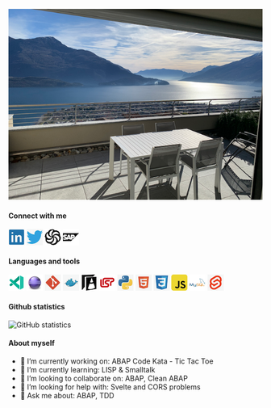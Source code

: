 ![Lago di Como](https://github.com/MBartsch71/MBartsch71/blob/master/pictures/lago_di_como.png)

#### Connect with me

[![LinkedIn](https://github.com/MBartsch71/MBartsch71/blob/master/icons/linkedin.png)](https://www.linkedin.com/in/matthias-bartsch-b6468696/)
[![Twitter](https://github.com/MBartsch71/MBartsch71/blob/master/icons/twitter.png)](https://www.twitter.com/MBartsch)
[![Codewars](https://github.com/MBartsch71/MBartsch71/blob/master/icons/codewars.png)](https://www.codewars.com/users/MBartsch71)
[![SAP Community](https://github.com/MBartsch71/MBartsch71/blob/master/icons/sap.png)](https://people.sap.com/mbartsch71ch)

#### Languages and tools

![VS Code Insiders](https://github.com/MBartsch71/MBartsch71/blob/master/icons/vscode-insiders.png)
![Eclipse](https://github.com/MBartsch71/MBartsch71/blob/master/icons/eclipse.png)
![Git](https://github.com/MBartsch71/MBartsch71/blob/master/icons/git.png)
![Docker](https://github.com/MBartsch71/MBartsch71/blob/master/icons/docker.png)
![ABAP](https://github.com/MBartsch71/MBartsch71/blob/master/icons/abap.png)
![Lisp](https://github.com/MBartsch71/MBartsch71/blob/master/icons/lisp.png)
![Python](https://github.com/MBartsch71/MBartsch71/blob/master/icons/python.png)
![HTML5](https://github.com/MBartsch71/MBartsch71/blob/master/icons/html5.png)
![CSS3](https://github.com/MBartsch71/MBartsch71/blob/master/icons/css3.png)
![JavaScript](https://github.com/MBartsch71/MBartsch71/blob/master/icons/js.png)
![MySQL](https://github.com/MBartsch71/MBartsch71/blob/master/icons/mysql.png)
![Svelte](https://github.com/MBartsch71/MBartsch71/blob/master/icons/svelte.png)

#### Github statistics

![GitHub statistics](https://github-readme-stats.vercel.app/api?username=mbartsch71&show_icons=true)

#### About myself

- 🔭 I’m currently working on: ABAP Code Kata - Tic Tac Toe
- 🌱 I’m currently learning: LISP & Smalltalk
- 👯 I’m looking to collaborate on: ABAP, Clean ABAP
- 🤔 I’m looking for help with: Svelte and CORS problems
- 💬 Ask me about: ABAP, TDD
